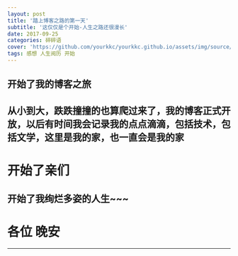 ```yaml
---
layout: post
title: '踏上博客之路的第一天'
subtitle: '这仅仅是个开始-人生之路还很漫长'
date: 2017-09-25
categories: 碎碎语
cover: 'https://github.com/yourkkc/yourkkc.github.io/assets/img/source/2017-09-25-第一天.jpg'
tags: 感想 人生阅历 开始
---
```


## 开始了我的博客之旅
##     从小到大，跌跌撞撞的也算爬过来了，我的博客正式开放，以后有时间我会记录我的点点滴滴，包括技术，包括文学，这里是我的家，也一直会是我的家
    
    
# 开始了亲们
## 开始了我绚烂多姿的人生~~~

# 各位 晚安   

---